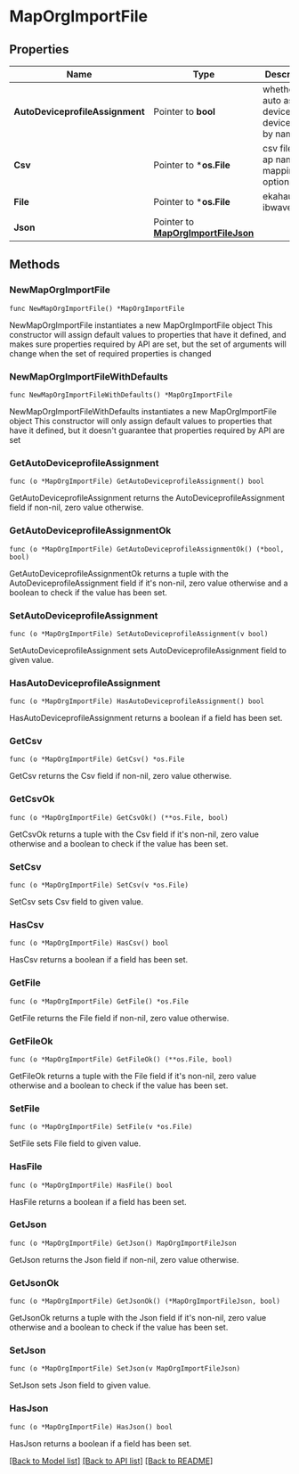 # MapOrgImportFile

## Properties

Name | Type | Description | Notes
------------ | ------------- | ------------- | -------------
**AutoDeviceprofileAssignment** | Pointer to **bool** | whether to auto assign device to deviceprofile by name | [optional] 
**Csv** | Pointer to ***os.File** | csv file for ap name mapping, optional | [optional] 
**File** | Pointer to ***os.File** | ekahau or ibwave file | [optional] 
**Json** | Pointer to [**MapOrgImportFileJson**](MapOrgImportFileJson.md) |  | [optional] 

## Methods

### NewMapOrgImportFile

`func NewMapOrgImportFile() *MapOrgImportFile`

NewMapOrgImportFile instantiates a new MapOrgImportFile object
This constructor will assign default values to properties that have it defined,
and makes sure properties required by API are set, but the set of arguments
will change when the set of required properties is changed

### NewMapOrgImportFileWithDefaults

`func NewMapOrgImportFileWithDefaults() *MapOrgImportFile`

NewMapOrgImportFileWithDefaults instantiates a new MapOrgImportFile object
This constructor will only assign default values to properties that have it defined,
but it doesn't guarantee that properties required by API are set

### GetAutoDeviceprofileAssignment

`func (o *MapOrgImportFile) GetAutoDeviceprofileAssignment() bool`

GetAutoDeviceprofileAssignment returns the AutoDeviceprofileAssignment field if non-nil, zero value otherwise.

### GetAutoDeviceprofileAssignmentOk

`func (o *MapOrgImportFile) GetAutoDeviceprofileAssignmentOk() (*bool, bool)`

GetAutoDeviceprofileAssignmentOk returns a tuple with the AutoDeviceprofileAssignment field if it's non-nil, zero value otherwise
and a boolean to check if the value has been set.

### SetAutoDeviceprofileAssignment

`func (o *MapOrgImportFile) SetAutoDeviceprofileAssignment(v bool)`

SetAutoDeviceprofileAssignment sets AutoDeviceprofileAssignment field to given value.

### HasAutoDeviceprofileAssignment

`func (o *MapOrgImportFile) HasAutoDeviceprofileAssignment() bool`

HasAutoDeviceprofileAssignment returns a boolean if a field has been set.

### GetCsv

`func (o *MapOrgImportFile) GetCsv() *os.File`

GetCsv returns the Csv field if non-nil, zero value otherwise.

### GetCsvOk

`func (o *MapOrgImportFile) GetCsvOk() (**os.File, bool)`

GetCsvOk returns a tuple with the Csv field if it's non-nil, zero value otherwise
and a boolean to check if the value has been set.

### SetCsv

`func (o *MapOrgImportFile) SetCsv(v *os.File)`

SetCsv sets Csv field to given value.

### HasCsv

`func (o *MapOrgImportFile) HasCsv() bool`

HasCsv returns a boolean if a field has been set.

### GetFile

`func (o *MapOrgImportFile) GetFile() *os.File`

GetFile returns the File field if non-nil, zero value otherwise.

### GetFileOk

`func (o *MapOrgImportFile) GetFileOk() (**os.File, bool)`

GetFileOk returns a tuple with the File field if it's non-nil, zero value otherwise
and a boolean to check if the value has been set.

### SetFile

`func (o *MapOrgImportFile) SetFile(v *os.File)`

SetFile sets File field to given value.

### HasFile

`func (o *MapOrgImportFile) HasFile() bool`

HasFile returns a boolean if a field has been set.

### GetJson

`func (o *MapOrgImportFile) GetJson() MapOrgImportFileJson`

GetJson returns the Json field if non-nil, zero value otherwise.

### GetJsonOk

`func (o *MapOrgImportFile) GetJsonOk() (*MapOrgImportFileJson, bool)`

GetJsonOk returns a tuple with the Json field if it's non-nil, zero value otherwise
and a boolean to check if the value has been set.

### SetJson

`func (o *MapOrgImportFile) SetJson(v MapOrgImportFileJson)`

SetJson sets Json field to given value.

### HasJson

`func (o *MapOrgImportFile) HasJson() bool`

HasJson returns a boolean if a field has been set.


[[Back to Model list]](../README.md#documentation-for-models) [[Back to API list]](../README.md#documentation-for-api-endpoints) [[Back to README]](../README.md)


